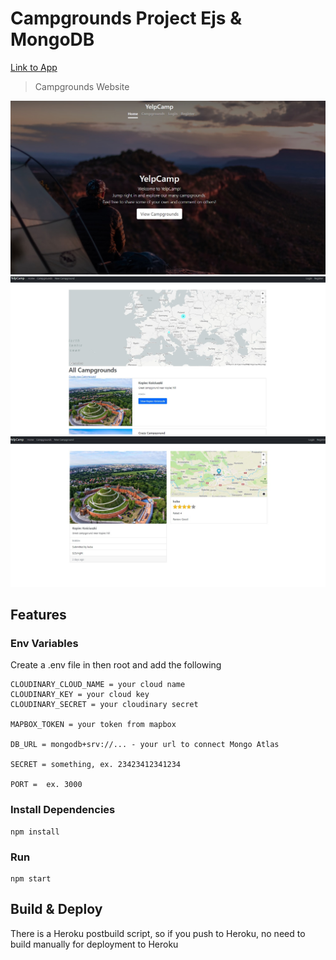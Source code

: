 # Campgrounds Project Ejs & MongoDB
 [Link to App](https://serene-citadel-76532.herokuapp.com//)

> Campgrounds Website

![screenshot](https://github.com/kubaw00/Campgrounds-Project-Express-MongoDB/blob/main/screenshots/homeCampground.jpg)
![screenshot](https://github.com/kubaw00/Campgrounds-Project-Express-MongoDB/blob/main/screenshots/indexCampground.jpg)
![screenshot](https://github.com/kubaw00/Campgrounds-Project-Express-MongoDB/blob/main/screenshots/showCampground.jpg)

## Features





### Env Variables

Create a .env file in then root and add the following

```
CLOUDINARY_CLOUD_NAME = your cloud name
CLOUDINARY_KEY = your cloud key
CLOUDINARY_SECRET = your cloudinary secret

MAPBOX_TOKEN = your token from mapbox

DB_URL = mongodb+srv://... - your url to connect Mongo Atlas

SECRET = something, ex. 23423412341234

PORT =  ex. 3000
```

### Install Dependencies 

```
npm install

```

### Run

```
npm start
```

## Build & Deploy

There is a Heroku postbuild script, so if you push to Heroku, no need to build manually for deployment to Heroku
